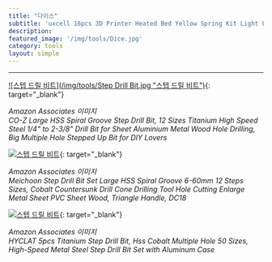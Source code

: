 ```yaml
---
title: "다이스"
subtitle: 'uxcell 16pcs 3D Printer Heated Bed Yellow Spring Kit Light Load Compression Leveling Springs 25mm/0.98 Inch'
description:
featured_image: '/img/tools/Dice.jpg'
category: tools
layout: simple
---
```


***

[![스텝 드릴 비트](/img/tools/Step Drill Bit.jpg "스텝 드릴 비트")](https://amzn.to/3p2ViCN){: target="_blank"}

*Amazon Associates 이미지*<br>
*CO-Z Large HSS Spiral Groove Step Drill Bit, 12 Sizes Titanium High Speed Steel 1/4" to 2-3/8" Drill Bit for Sheet Aluminium Metal Wood Hole Drilling, Big Multiple Hole Stepped Up Bit for DIY Lovers*

[![스텝 드릴 비트](//ws-na.amazon-adsystem.com/widgets/q?_encoding=UTF8&ASIN=B07QXXTHWJ&Format=_SL500_&ID=AsinImage&MarketPlace=US&ServiceVersion=20070822&WS=1&tag=mobilea068c33-20&language=en_US "스텝 드릴 비트")](https://amzn.to/3vuTFAd){: target="_blank"}

*Amazon Associates 이미지*<br>
*Meichoon Step Drill Bit Set Large HSS Spiral Groove 6-60mm 12 Steps Sizes, Cobalt Countersunk Drill Cone Drilling Tool Hole Cutting Enlarge Metal Sheet PVC Sheet Wood, Triangle Handle, DC18*

[![스텝 드릴 비트](//ws-na.amazon-adsystem.com/widgets/q?_encoding=UTF8&ASIN=B01KHPPHYQ&Format=_SL500_&ID=AsinImage&MarketPlace=US&ServiceVersion=20070822&WS=1&tag=mobilea068c33-20&language=en_US "스텝 드릴 비트")](https://amzn.to/3vBTe7k){: target="_blank"}

*Amazon Associates 이미지*<br>
*HYCLAT 5pcs Titanium Step Drill Bit, Hss Cobalt Multiple Hole 50 Sizes, High-Speed Metal Steel Step Drill Bit Set with Aluminum Case*
